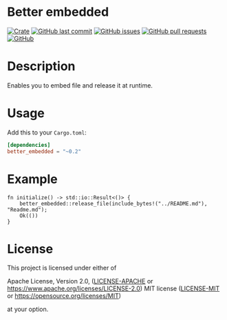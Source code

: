 # Better embedded

[![Crate](https://img.shields.io/crates/v/better_embedded.svg)](https://crates.io/crates/better_embedded)
[![GitHub last commit](https://img.shields.io/github/last-commit/xuxiaocheng0201/better_embedded)](https://github.com/xuxiaocheng0201/better_embedded/commits/master)
[![GitHub issues](https://img.shields.io/github/issues-raw/xuxiaocheng0201/better_embedded)](https://github.com/xuxiaocheng0201/better_embedded/issues)
[![GitHub pull requests](https://img.shields.io/github/issues-pr/xuxiaocheng0201/better_embedded)](https://github.com/xuxiaocheng0201/better_embedded/pulls)
[![GitHub](https://img.shields.io/github/license/xuxiaocheng0201/better_embedded)](https://github.com/xuxiaocheng0201/better_embedded/blob/master/LICENSE)


# Description

Enables you to embed file and release it at runtime.


# Usage

Add this to your `Cargo.toml`:

```toml
[dependencies]
better_embedded = "~0.2"
```


# Example

```rust,no_run
fn initialize() -> std::io::Result<()> {
    better_embedded::release_file(include_bytes!("../README.md"), "Readme.md");
    Ok(())
}
```


# License

This project is licensed under either of

Apache License, Version 2.0, ([LICENSE-APACHE](LICENSE-APACHE) or https://www.apache.org/licenses/LICENSE-2.0)
MIT license ([LICENSE-MIT](LICENSE-MIT) or https://opensource.org/licenses/MIT)

at your option.
